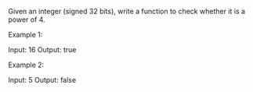 Given an integer (signed 32 bits), write a function to check whether it is a
power of 4.
 
Example 1:
 
Input: 16
Output: true
 
Example 2:
 
Input: 5
Output: false
